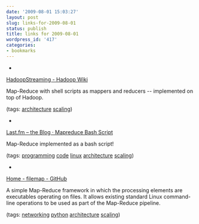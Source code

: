 ```yaml
---
date: '2009-08-01 15:03:27'
layout: post
slug: links-for-2009-08-01
status: publish
title: links for 2009-08-01
wordpress_id: '417'
categories:
- bookmarks
---
```


  *


[HadoopStreaming - Hadoop Wiki](http://wiki.apache.org/hadoop/HadoopStreaming)


Map-Reduce with shell scripts as mappers and reducers -- implemented on top of Hadoop.


(tags: [architecture](http://delicious.com/eob/architecture) [scaling](http://delicious.com/eob/scaling))


  *


[Last.fm – the Blog · Mapreduce Bash Script](http://blog.last.fm/2009/04/06/mapreduce-bash-script)


Map-Reduce implemented as a bash script!


(tags: [programming](http://delicious.com/eob/programming) [code](http://delicious.com/eob/code) [linux](http://delicious.com/eob/linux) [architecture](http://delicious.com/eob/architecture) [scaling](http://delicious.com/eob/scaling))


  *


[Home - filemap - GitHub](http://wiki.github.com/mfisk/filemap)


A simple Map-Reduce framework in which the processing elements are executables operating on files.  It allows existing standard Linux command-line operations to be used as part of the Map-Reduce pipeline.


(tags: [networking](http://delicious.com/eob/networking) [python](http://delicious.com/eob/python) [architecture](http://delicious.com/eob/architecture) [scaling](http://delicious.com/eob/scaling))



